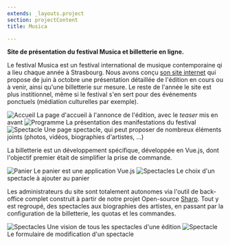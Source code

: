 ```yaml
---
extends: _layouts.project
section: projectContent
title: Musica

---
```


**Site de présentation du festival Musica et billetterie en ligne.**

Le festival Musica est un festival international de musique contemporaine qi a lieu chaque année à Strasbourg. Nous avons conçu [son site internet](http://www.festivalmusica.org/) qui propose de juin à octobre une présentation détaillée de l'édition en cours ou à venir, ainsi qu'une billetterie sur mesure. Le reste de l'année le site est plus institionnel, même si le festival s'en sert pour des événements ponctuels (médiation culturelles par exemple).

![Accueil](/assets/img/musica/home.jpg)
La page d'accueil à l'annonce de l'édition, avec le *teaser* mis en avant
![Programme](/assets/img/musica/shows.jpg)
La présentation des manifestations du festival
![Spectacle](/assets/img/musica/show.jpg)
Une page spectacle, qui peut proposer de nombreux éléments joints (photos, vidéos, biographies d'artistes, ...)

La billetterie est un développement spécifique, développée en Vue.js, dont l'objectif premier était de simplifier la prise de commande.

![Panier](/assets/img/musica/cart.jpg)
Le panier est une application Vue.js
![Spectacles](/assets/img/musica/cart_shows.jpg)
Le choix d'un spectacle à ajouter au panier

Les administrateurs du site sont totalement autonomes via l'outil de back-office complet construit à partir de notre projet Open-source [Sharp](https://github.com/code16/sharp). Tout y est regroupé, des spectacles aux biographies des artistes, en passant par la configuration de la billetterie, les quotas et les commandes.

![Spectacles](/assets/img/musica/sharp_shows.jpg)
Une vision de tous les spectacles d'une édition
![Spectacle](/assets/img/musica/sharp_show.jpg)
Le formulaire de modification d'un spectacle